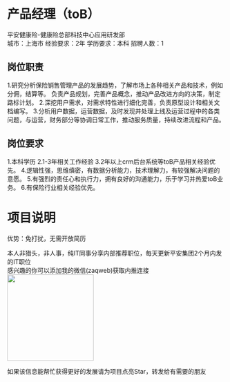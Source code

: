 # 产品经理（toB）
平安健康险-健康险总部科技中心应用研发部  
城市：上海市 经验要求：2年 学历要求：本科  招聘人数：1

## 岗位职责
1.研究分析保险销售管理产品的发展趋势，了解市场上各种相关产品和技术，例如分佣，结算等。
   负责产品规划，完善产品概念，推动产品改进方向的决策，制定路标计划。
   2.深挖用户需求，对需求特性进行细化完善，负责原型设计和相关文档编写。
   3.分析用户数据，运营数据，及时发现并处理上线及运营过程中的各类问题，与运营，财务部分等协调日常工作，推动服务质量，持续改进流程和产品。

## 岗位要求
1.本科学历
   2.1-3年相关工作经验
   3.2年以上crm后台系统等toB产品相关经验优先。
   4.逻辑性强，思维缜密，有数据分析能力，技术理解力，有较强解决问题的意愿。
   5.有强烈的责任心和执行力，拥有良好的沟通能力，乐于学习并热爱toB业务。
   6.有保险行业相关经验优先。

# 项目说明

优势：免打扰，无需开放简历

本人非猎头，非人事，纯IT同事分享内部推荐职位，每天更新平安集团2个月内发的IT职位  
感兴趣的你可以添加我的微信(zaqweb)获取内推连接  
<img src="https://github.com/zaqweb/PA-IT-JOBS/blob/master/WechatICode.jpeg"  height="200" width="200">

如果该信息能帮忙获得更好的发展请为项目点亮Star，转发给有需要的朋友




